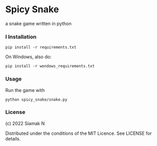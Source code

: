 # Spicy Snake
a snake game written in python


### I Installation

    pip install -r requirements.txt

On Windows, also do:

    pip install -r wondows_requirements.txt

### Usage

Run the game with 

    python spicy_snake/snake.py 

### License

(c) 2022 Siamak N

Distributed under the conditions of the MIT Licence. See LICENSE for details.

